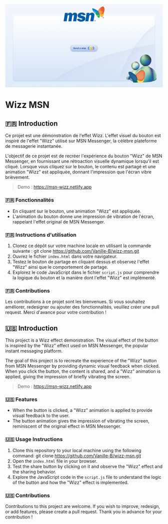 <p align="center">
  <img src="https://raw.githubusercontent.com/Vanille-B/wizz-msn/master/assets/img/github-msn-background-img.png" alt="Wizz MSN Project" align="center">
</p>

# Wizz MSN

## 🇫🇷 Introduction
Ce projet est une démonstration de l'effet Wizz. L'effet visuel du bouton est inspiré de l'effet "Wizz" utilisé sur MSN Messenger, la célèbre plateforme de messagerie instantanée.

L'objectif de ce projet est de recréer l'expérience du bouton "Wizz" de MSN Messenger, en fournissant une rétroaction visuelle dynamique lorsqu'il est cliqué. Lorsque vous cliquez sur le bouton, le contenu est partagé et une animation "Wizz" est appliquée, donnant l'impression que l'écran vibre brièvement.

> Demo : https://msn-wizz.netlify.app

### 🇫🇷 Fonctionnalités

- En cliquant sur le bouton, une animation "Wizz" est appliquée.
- L'animation du bouton donne une impression de vibration de l'écran, rappelant l'effet original de MSN Messenger.

### 🇫🇷 Instructions d'utilisation

1. Clonez ce dépôt sur votre machine locale en utilisant la commande suivante :
git clone https://github.com/Vanille-B/wizz-msn.git
2. Ouvrez le fichier `index.html` dans votre navigateur.
3. Testez le bouton de partage en cliquant dessus et observez l'effet "Wizz" ainsi que le comportement de partage.
4. Explorez le code JavaScript dans le fichier `script.js` pour comprendre la logique du bouton et la manière dont l'effet "Wizz" est implémenté.

### 🇫🇷 Contributions

Les contributions à ce projet sont les bienvenues. Si vous souhaitez améliorer, redesigner ou ajouter des fonctionnalités, veuillez créer une pull request. Merci d'avance pour votre contribution !

## 🇺🇸 Introduction

This project is a Wizz effect demonstration. The visual effect of the button is inspired by the "Wizz" effect used on MSN Messenger, the popular instant messaging platform.

The goal of this project is to recreate the experience of the "Wizz" button from MSN Messenger by providing dynamic visual feedback when clicked. When you click the button, the content is shared, and a "Wizz" animation is applied, giving the impression of briefly vibrating the screen.

> Demo : https://msn-wizz.netlify.app

### 🇺🇸 Features

- When the button is clicked, a "Wizz" animation is applied to provide visual feedback to the user.
- The button animation gives the impression of vibrating the screen, reminiscent of the original effect in MSN Messenger.

### 🇺🇸 Usage Instructions

1. Clone this repository to your local machine using the following command:
git clone https://github.com/Vanille-B/wizz-msn.git
2. Open the `index.html` file in your browser.
3. Test the share button by clicking on it and observe the "Wizz" effect and the sharing behavior.
4. Explore the JavaScript code in the `script.js` file to understand the logic of the button and how the "Wizz" effect is implemented.

### 🇺🇸 Contributions

Contributions to this project are welcome. If you wish to improve, redesign, or add features, please create a pull request. Thank you in advance for your contribution !